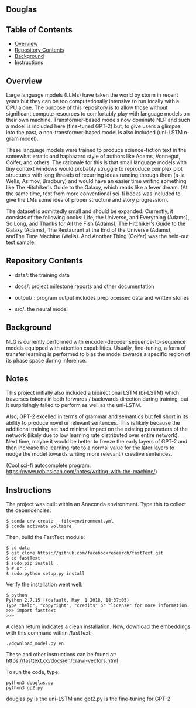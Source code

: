 ## Douglas

## Table of Contents
- [Overview](#overview)
- [Repository Contents](#repository-contents)
- [Background](#background)
- [Instructions](#instructions)

## Overview
Large language models (LLMs) have taken the world by storm in recent years but they can be too computationally intensive to run locally with a CPU alone. The purpose of this repository is to allow those without significant compute resources to comfortably play with language models on their own machine. Transformer-based models now dominate NLP and such a mdoel is included here (fine-tuned GPT-2) but, to give users a glimpse into the past, a non-transformer-based model is also included (uni-LSTM n-gram model).

These language models were trained to produce science-fiction text in the somewhat erratic and haphazard style of authors like Adams, Vonnegut, Colfer, and others. The rationale for this is that small language models with tiny context windows would probably struggle to reproduce complex plot structures with long threads of recurring ideas running through them (a-la Wells, Asimov, Bradbury) and would have an easier time writing something like The Hitchiker's Guide to the Galaxy, which reads like a fever dream. (At the same time, text from more conventional sci-fi books was included to give the LMs some idea of proper structure and story progression).

The dataset is admittedly small and should be expanded. Currently, it consists of the following books: Life, the Universe, and Everything (Adams), So Long, and Thanks for All the Fish (Adams), The Hitchiker's Guide to the Galaxy (Adams), The Restaurant at the End of the Universe (Adams), andThe Time Machine (Wells). And Another Thing (Colfer) was the held-out test sample.

## Repository Contents
- data/: the training data

- docs/: project milestone reports and other documentation

- output/ : program output includes preprocessed data and written stories

- src/: the neural model

## Background
NLG is currently performed with encoder-decoder sequence-to-sequence models equipped with attention capabilities. Usually, fine-tuning, a form of transfer learning is performed to bias the model towards a specific region of its phase space during inference.

## Notes
This project initially also included a bidirectional LSTM (bi-LSTM) which traverses tokens in both forwards / backwards direction during training, but it surprisingly failed to perform as well as the uni-LSTM. 

Also, GPT-2 excelled in terms of grammar and semantics but fell short in its ability to produce novel or relevant sentences. This is likely because the additional training set had minimal impact on the existing parameters of the network (likely due to low learning rate distributed over entire network). Next time, maybe it would be better to freeze the early layers of GPT-2 and then increase the learning rate to a normal value for the later layers to nudge the model towards writing more relevant / creative sentences. 

(Cool sci-fi autocomplete program: https://www.robinsloan.com/notes/writing-with-the-machine/)

## Instructions
The project was built within an Anaconda environment. Type this to collect the dependencies:

~~~
$ conda env create --file=environment.yml
$ conda activate voltaire
~~~

Then, build the FastText module:
~~~
$ cd data
$ git clone https://github.com/facebookresearch/fastText.git
$ cd fastText
$ sudo pip install .
$ # or :
$ sudo python setup.py install
~~~
Verify the installation went well:
~~~
$ python
Python 2.7.15 |(default, May  1 2018, 18:37:05)
Type "help", "copyright", "credits" or "license" for more information.
>>> import fasttext
>>>
~~~
A clean return indicates a clean installation. Now, download the embeddings with this command within /fastText:
~~~
./download_model.py en
~~~
These and other instructions can be found at: https://fasttext.cc/docs/en/crawl-vectors.html

To run the code, type:
~~~
python3 douglas.py
python3 gp2.py
~~~

douglas.py is the uni-LSTM and gpt2.py is the fine-tuning for GPT-2

